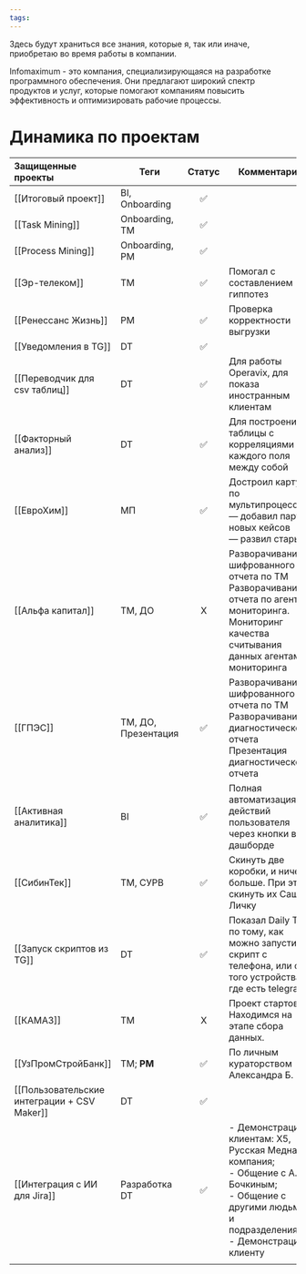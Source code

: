 ```yaml
---
tags:
---
```

Здесь будут храниться все знания, которые я, так или иначе, приобретаю во время работы в компании.

Infomaximum - это компания, специализирующаяся на разработке программного обеспечения. Они предлагают широкий спектр продуктов и услуг, которые помогают компаниям повысить эффективность и оптимизировать рабочие процессы.

# Динамика по проектам

| Защищенные проекты                          | Теги                | Статус | Комментарий                                                                                                                                                  |
| :------------------------------------------ | ------------------- | :----: | ------------------------------------------------------------------------------------------------------------------------------------------------------------ |
| [[Итоговый проект]]                         | BI, Onboarding      |   ✅    |                                                                                                                                                              |
| [[Task Mining]]                             | Onboarding, TM      |   ✅    |                                                                                                                                                              |
| [[Process Mining]]                          | Onboarding, PM      |   ✅    |                                                                                                                                                              |
| [[Эр-телеком]]                              | TM                  |   ✅    | Помогал с составлением гиппотез                                                                                                                              |
| [[Ренессанс Жизнь]]                         | PM                  |   ✅    | Проверка корректности выгрузки                                                                                                                               |
| [[Уведомления в TG]]                        | DT                  |   ✅    |                                                                                                                                                              |
| [[Переводчик для csv таблиц]]               | DT                  |   ✅    | Для работы Operavix, для показа иностранным клиентам                                                                                                         |
| [[Факторный анализ]]                        | DT                  |   ✅    | Для построения таблицы с корреляциями каждого поля между собой                                                                                               |
| [[ЕвроХим]]                                 | МП                  |   ✅    | Достроил карту по мультипроцессу.  <br>— добавил пару новых кейсов  <br>— развил старые                                                                      |
| [[Альфа капитал]]                           | TM, ДО              |   X    | Разворачивание шифрованного отчета по ТМ  <br>Разворачивание отчета по агентам мониторинга.  <br>Мониторинг качества считывания данных агентами мониторинга  |
| [[ГПЭС]]                                    | TM, ДО, Презентация |   ✅    | Разворачивание шифрованного отчета по ТМ  <br>Разворачивание диагностического отчета  <br>Презентация диагностического отчета                                |
| [[Активная аналитика]]                      | BI                  |   ✅    | Полная автоматизация действий пользователя через кнопки в дашборде                                                                                           |
| [[СибинТек]]                                | TM, СУРВ            |   ✅    | Скинуть две коробки, и ничего больше. При этом скинуть их Саше в Личку                                                                                       |
| [[Запуск скриптов из TG]]                   | DT                  |   ✅    | Показал Daily Tips по тому, как можно запустить скрипт с телефона, или с того устройства, где есть telegram                                                  |
| [[КАМАЗ]]                                   | TM                  |   X    | Проект стартовал. Находимся на этапе сбора данных.                                                                                                           |
| [[УзПромСтройБанк]]                         | TM; **PM**          |   ✅    | По личным кураторством Александра Б.                                                                                                                         |
| [[Пользовательские интеграции + CSV Maker]] | DT                  |   ✅    |                                                                                                                                                              |
| [[Интеграция с ИИ для Jira]]                | Разработка<br>DT    |   ✅    | - Демонстрация клиентам: Х5, Русская Медная компания;<br>- Общение с А. Бочкиным;<br>- Общение с другими людьми и подразделениями;<br>- Демонстрация клиенту |
|                                             |                     |        |                                                                                                                                                              |
